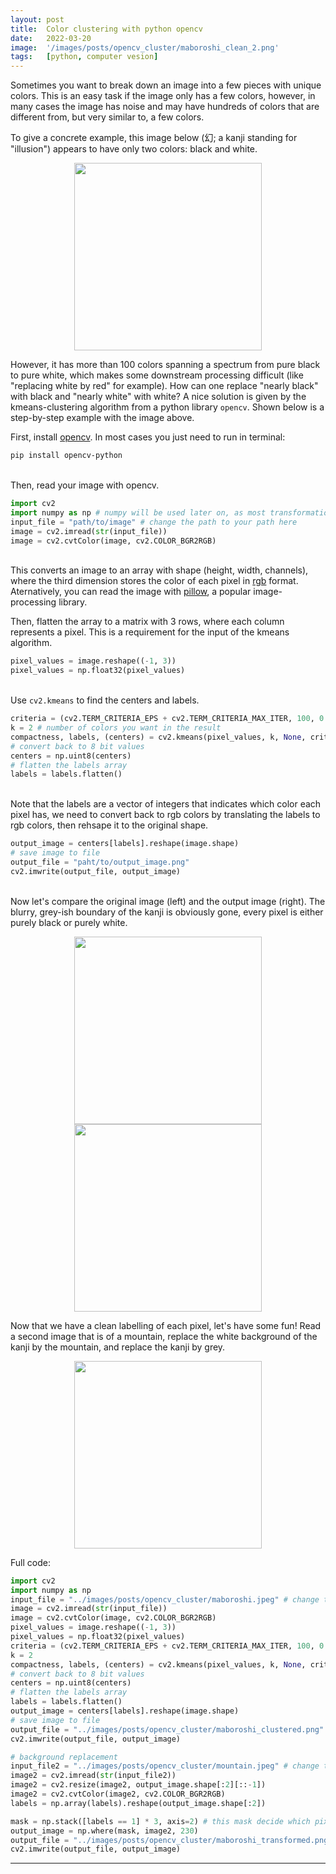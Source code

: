 ```yaml
---
layout: post
title:  Color clustering with python opencv
date:   2022-03-20 
image:  '/images/posts/opencv_cluster/maboroshi_clean_2.png'
tags:   [python, computer vesion]
---
```


Sometimes you want to break down an image into a few pieces with unique colors. This is an easy task if the image only has a few colors, however, in many cases the image has noise and may have hundreds of colors that are different from, but very similar to, a few colors. 

To give a concrete example, this image below (幻; a kanji standing for "illusion") appears to have only two colors: black and white.

<p align="center">
<img align="center" width="300" height="300" src="{{site.baseurl}}/images/posts/opencv_cluster/maboroshi.jpeg">
</p>

However, it has more than 100 colors spanning a spectrum from pure black to pure white, which makes some downstream processing difficult (like "replacing white by red" for example). How can one replace "nearly black" with black and "nearly white" with white? A nice solution is given by the kmeans-clustering algorithm from a python library `opencv`. Shown below is a step-by-step example with the image above.

First, install [opencv](https://pypi.org/project/opencv-python/). In most cases you just need to run in terminal:
```bash
pip install opencv-python
```
\
Then, read your image with opencv.
```python
import cv2
import numpy as np # numpy will be used later on, as most transformation that we will do are based on numpy arrays
input_file = "path/to/image" # change the path to your path here
image = cv2.imread(str(input_file))
image = cv2.cvtColor(image, cv2.COLOR_BGR2RGB)
```
\
This converts an image to an array with shape (height, width, channels), where the third dimension stores the color of each pixel in [rgb](https://en.wikipedia.org/wiki/rgb_color_model) format. Aternatively, you can read the image with [pillow](https://pillow.readthedocs.io/en/stable/), a popular image-processing library.

Then, flatten the array to a matrix with 3 rows, where each column represents a pixel. This is a requirement for the input of the kmeans algorithm.
```python
pixel_values = image.reshape((-1, 3))
pixel_values = np.float32(pixel_values)
```
\
Use `cv2.kmeans` to find the centers and labels.
```python
criteria = (cv2.TERM_CRITERIA_EPS + cv2.TERM_CRITERIA_MAX_ITER, 100, 0.2)
k = 2 # number of colors you want in the result
compactness, labels, (centers) = cv2.kmeans(pixel_values, k, None, criteria, 10, cv2.KMEANS_RANDOM_CENTERS)
# convert back to 8 bit values
centers = np.uint8(centers)
# flatten the labels array
labels = labels.flatten()
```
\
Note that the labels are a vector of integers that indicates which color each pixel has, we need to convert back to rgb colors by translating the labels to rgb colors, then rehsape it to the original shape.
```python
output_image = centers[labels].reshape(image.shape)
# save image to file
output_file = "paht/to/output_image.png"
cv2.imwrite(output_file, output_image)
```
\
Now let's compare the original image (left) and the output image (right). The blurry, grey-ish boundary of the kanji is obviously gone, every pixel is either purely black or purely white.
<p align="center">
<img width="300" height="300" src="{{site.baseurl}}/images/posts/opencv_cluster/maboroshi.jpeg">
<img width="300" height="300" src="{{site.baseurl}}/images/posts/opencv_cluster/maboroshi_clustered.png">
</p>

Now that we have a clean labelling of each pixel, let's have some fun!
Read a second image that is of a mountain, replace the white background of the kanji by the mountain, and replace the kanji by grey.

<p align="center">
<img width="300" height="300" src="{{site.baseurl}}/images/posts/opencv_cluster/maboroshi_transformed.png">
</p>

Full code:
```python
import cv2
import numpy as np 
input_file = "../images/posts/opencv_cluster/maboroshi.jpeg" # change the path to your path here
image = cv2.imread(str(input_file))
image = cv2.cvtColor(image, cv2.COLOR_BGR2RGB)
pixel_values = image.reshape((-1, 3))
pixel_values = np.float32(pixel_values)
criteria = (cv2.TERM_CRITERIA_EPS + cv2.TERM_CRITERIA_MAX_ITER, 100, 0.2)
k = 2
compactness, labels, (centers) = cv2.kmeans(pixel_values, k, None, criteria, 10, cv2.KMEANS_RANDOM_CENTERS)
# convert back to 8 bit values
centers = np.uint8(centers)
# flatten the labels array
labels = labels.flatten()
output_image = centers[labels].reshape(image.shape)
# save image to file
output_file = "../images/posts/opencv_cluster/maboroshi_clustered.png" # change the path to your path here
cv2.imwrite(output_file, output_image)

# background replacement
input_file2 = "../images/posts/opencv_cluster/mountain.jpeg" # change the path to your path here
image2 = cv2.imread(str(input_file2))
image2 = cv2.resize(image2, output_image.shape[:2][::-1])
image2 = cv2.cvtColor(image2, cv2.COLOR_BGR2RGB)
labels = np.array(labels).reshape(output_image.shape[:2])

mask = np.stack([labels == 1] * 3, axis=2) # this mask decide which pixel is background
output_image = np.where(mask, image2, 230)
output_file = "../images/posts/opencv_cluster/maboroshi_transformed.png" # change the path to your path here
cv2.imwrite(output_file, output_image)
```

---
 
